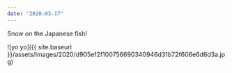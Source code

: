 ```yaml
---
date: "2020-03-17"
---
```


Snow on the Japanese fish!

![yo yo]({{ site.baseurl }}/assets/images/2020/d905ef2f100756690340946d31b72f606e6d6d3a.jpg)
